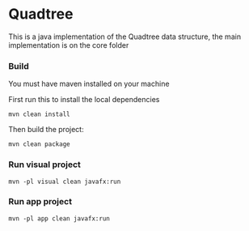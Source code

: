 # Quadtree

This is a java implementation of the Quadtree data structure, the main implementation is on the core folder

### Build
You must have maven installed on your machine

First run this to install the local dependencies

``` mvn clean install ```

Then build the project:

``` mvn clean package ```

### Run visual project

``` mvn -pl visual clean javafx:run ```

### Run app project

``` mvn -pl app clean javafx:run ```
